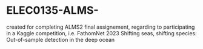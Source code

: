 # ELEC0135-ALMS-
created for completing ALMS2 final assignement, regarding to participating in a Kaggle competition, i.e. FathomNet 2023 Shifting seas, shifting species: Out-of-sample detection in the deep ocean
